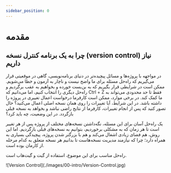 ```yaml
---
sidebar_position: 0
---
```


# مقدمه

## چرا به یک برنامه کنترل نسخه (version control) نیاز داریم

در مواجهه با پروژه‌ها و مسائل پیچیده‌تر در دنیای برنامه‌نویسی، گاهی در موقعیتی قرار می‌گیریم که راه‌حل مسئله برای ما واضح نیست و ناچار به آزمون و خطا می‌شویم. ممکن است در شرایطی قرار بگیریم که به بن‌بست خورده و بخواهیم به عقب برگردیم و راه‌حل دیگری را انتخاب کنیم، اما می‌دانیم که
Ctrl + Z
فقط تا حد محدودی می‌تواند به ما کمک کند. در برخی موارد، ممکن است کارفرما درخواست اعمال تغییری در پروژه را داشته باشد. در این شرایط، آیا تغییرات را روی همان نسخه اصلی اعمال می‌کنید؟ حال تصور کنید که پس از انجام تغییرات، کارفرما از نتایج راضی نباشد و بخواهد به نسخه قبلی بازگردد. در این وضعیت، چه باید کرد؟

یک راه‌حل آسان برای این مسئله، نگه‌داشتن نسخه‌های مختلف از پروژه پس از هر تغییر است تا هر زمان که به مشکلی برخوردیم، بتوانیم به نسخه‌های قبلی بازگردیم. اما این روش، هم فضای زیادی اشغال می‌کند و هم با بزرگتر شدن پروژه، پیچیدگی بسیاری به همراه دارد؛ چرا که نیازمند مدیریت نسخه‌هاست تا بدانیم هر نسخه متعلق به کدام مرحله از کارمان بوده است.

راه‌حل مناسب برای این موضوع، استفاده از گیت و گیت‌هاب است.

<div style={{ display: 'flex', justifyContent: 'center' }}>
  ![Version Control](./images/00-intro/Version-Control.jpg)
</div>
